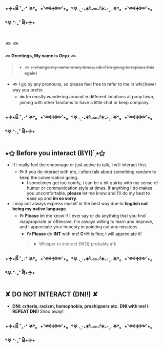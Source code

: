 ### ⋆♱⋆ཋྀ ˚₊‧⁺ ⛧°。⋆༺♱༻⋆。°⛧ .˳·˖✶𓆩𓁺𓆪✶˖·˳. ⛧°。⋆༺♱༻⋆。°⛧ ⁺‧₊˚ ཐི⋆♱⋆

###  𓁻 𓁻

**𓁻 Greetings, My name is _Onyx_ 𓁻**
> - **𓁻** ~~(I change my name many times, idk if im going to replace this again)~~
  - **𓁻** I go by any pronouns, so please feel free to refer to me in whichever way you prefer.
     - **𓁻** Im mostly wandering around in different locations at pony town, joining with other fandoms to have a little chat or keep company.

### ⋆♱⋆ཋྀ ˚₊‧⁺ ⛧°。⋆༺♱༻⋆。°⛧ .˳·˖✶𓆩𓁺𓆪✶˖·˳. ⛧°。⋆༺♱༻⋆。°⛧ ⁺‧₊˚ ཐི⋆♱⋆

## ⭑⚝ Before you interact (BYI) ๋࣭ ⭑⚝ 

- If i really feel the encourage or just active to talk, i will interact first.
  - **ᡣ𐭩** If you do interact with me, i often talk about something random to keep the conversation going.
     - I sometimes get too comfy, I can be a bit quirky with my sense of humor or communication style at times. If anything I do makes you uncomfortable, **please** let me know and I'll do my best to ease up and **im so sorry**.
- I may not always express myself in the best way due to **English not being my native language**.
  - **ᡣ𐭩** **Please** let me know if I ever say or do anything that you find inappropriate or offensive. I'm always willing to learn and improve, and I appreciate your honesty in pointing out any missteps.
    - **ᡣ𐭩** **Please** do **INT** with me! **C+H** is fine; i will appreciate it!
     > - Whisper to interact (W2I) probably afk

### ⋆♱⋆ཋྀ ˚₊‧⁺ ⛧°。⋆༺♱༻⋆。°⛧ .˳·˖✶𓆩𓁺𓆪✶˖·˳. ⛧°。⋆༺♱༻⋆。°⛧ ⁺‧₊˚ ཐི⋆♱⋆

## ✘ DO NOT INTERACT (DNI!) ✘

- **DNI: criteria, racism, homophobia, proshippers etc.** **DNI with me! I REPEAT DNI!** Shoo away!

### ⋆♱⋆ཋྀ ˚₊‧⁺ ⛧°。⋆༺♱༻⋆。°⛧ .˳·˖✶𓆩𓁺𓆪✶˖·˳. ⛧°。⋆༺♱༻⋆。°⛧ ⁺‧₊˚ ཐི⋆♱⋆

